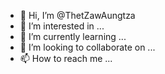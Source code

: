 - 👋 Hi, I’m @ThetZawAungtza
- 👀 I’m interested in ...
- 🌱 I’m currently learning ...
- 💞️ I’m looking to collaborate on ...
- 📫 How to reach me ...

<!---
ThetZawAungtza/ThetZawAungtza is a ✨ special ✨ repository because its `README.md` (this file) appears on your GitHub profile.
You can click the Preview link to take a look at your changes.
--->
